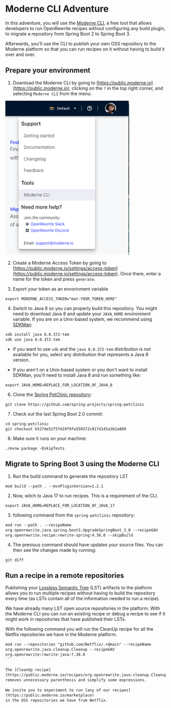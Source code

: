 # Moderne CLI Adventure

In this adventure, you will use the [Moderne
CLI](https://docs.moderne.io/moderne-cli/cli-intro), a free tool that allows
developers to run OpenRewrite recipes without configuring any build plugin, to
migrate a repository from Spring Boot 2 to Spring Boot 3.

Afterwards, you'll use the CLI to publish your own OSS repository to the Moderne
platform so that you can run recipes on it without having to build it over and
over.

## Prepare your environment

1. Download the Moderne CLI by going to
   [https://public.moderne.io](https://public.moderne.io), clicking on the `?`
   in the top right corner, and selecting `Moderne CLI` from the menu:

![context menu](assets/cli-download.png)

2. Create a Moderne Access Token by going to
   [https://public.moderne.io/settings/access-token](https://public.moderne.io/settings/access-token).
   Once there, enter a name for the token and press `generate`.

3. Export your token as an envorinment variable

```shell
export MODERNE_ACCESS_TOKEN="mat-YOUR_TOKEN_HERE"
```

4. Switch to Java 8 so you can properly build this repository. You might need to
download Java 8 and update your `JAVA_HOME` environment variable. If you are
on a Unix-based system, we recommend using [SDKMan](https://sdkman.io/):

```shell
sdk install java 8.0.372-tem
sdk use java 8.0.372-tem
```
  * If you want to use `sdk` and the `java 8.0.372-tem` distribution 
    is not available for you, select any distribution that represents a Java 8 version.
    
  * If you aren't on a Unix-based system or you don't want to install SDKMan,
    you'll need to install Java 8 and run something like:

```shell
export JAVA_HOME=REPLACE_FOR_LOCATION_OF_JAVA_8
```

6. Clone the [Spring PetClinic
   repository](https://github.com/spring-projects/spring-petclinic):

```shell
git clone https://github.com/spring-projects/spring-petclinic
```

7. Check out the last Spring Boot 2.0 commit:

```shell
cd spring-petclinic
git checkout b527de52f5fd19f9fe550372c017d145a3b2a809
```


8. Make sure it runs on your machine:

```shell
./mvnw package -DskipTests
``` 

## Migrate to Spring Boot 3 using the Moderne CLI

1. Run the build command to generate the repository LST

```shell
mod build --path . --mvnPluginVersion=1.2.1
```

2. Now, witch to Java 17 to run recipes. This is a requirement of the CLI.

```shell
export JAVA_HOME=REPLACE_FOR_LOCATION_OF_JAVA_17
```
 
3. following command from the `spring-petclinic` repository:

```shell
mod run --path . --recipeName org.openrewrite.java.spring.boot3.UpgradeSpringBoot_3_0 --recipeGAV org.openrewrite.recipe:rewrite-spring:4.36.0 --skipBuild
```

4. The previous command should have updates your source files. You can then see the changes made by running:

```shell
git diff
```

## Run a recipe in a remote repositories

Publishing your [Lossless Semantic
Tree](https://docs.moderne.io/concepts/lossless-semantic-trees) (LST) artifacts
to the platform allows you to run multiple recipes without having to build the
repository every time (as LSTs contain all of the information needed to run a
recipe).

We have already many LST open source repositories in the platform. With the
Moderne CLI you can run an existing recipe or debug a recipe to see if it
might work in repositories that have published their LSTs.

With the following command you will run the CleanUp recipe for all the Netflix 
repositories we have in the Moderne platform. 

````shell
mod run --repositories "github.com/Netflix/.+@main" --recipeName org.openrewrite.java.cleanup.Cleanup --recipeGAV 
org.openrewrite:rewrite-java:7.38.0
```

The [CleanUp recipe](https://public.moderne.io/recipes/org.openrewrite.java.cleanup.Cleanup?) 
removes unnecessary parenthesis and simplify some expressions.

We invite you to experiment to run [any of our recipes](https://public.moderne.io/marketplace) 
in the OSS repositories we have from Netflix.  
